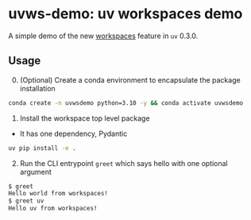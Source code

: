 # uvws-demo: uv workspaces demo

A simple demo of the new [workspaces][ws] feature in `uv` 0.3.0.

[ws]: https://docs.astral.sh/uv/concepts/workspaces/

## Usage

0. (Optional) Create a conda environment to encapsulate the package installation

```sh
conda create -n uvwsdemo python=3.10 -y && conda activate uvwsdemo
```

1. Install the workspace top level package

- It has one dependency, Pydantic

```sh
uv pip install -e .
```

2. Run the CLI entrypoint `greet` which says hello with one optional argument

```sh
$ greet
Hello world from workspaces!
$ greet uv
Hello uv from workspaces!
```
